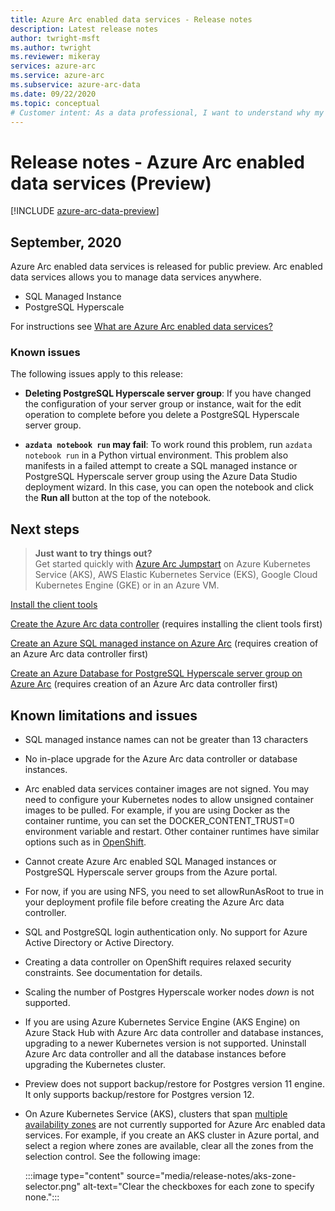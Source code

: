 ```yaml
---
title: Azure Arc enabled data services - Release notes
description: Latest release notes 
author: twright-msft
ms.author: twright
ms.reviewer: mikeray
services: azure-arc
ms.service: azure-arc
ms.subservice: azure-arc-data
ms.date: 09/22/2020
ms.topic: conceptual
# Customer intent: As a data professional, I want to understand why my solutions would benefit from running with Azure Arc enabled data services so that I can leverage the capability of the feature.
---
```


# Release notes - Azure Arc enabled data services (Preview)

[!INCLUDE [azure-arc-data-preview](../../../includes/azure-arc-data-preview.md)]

## September, 2020

Azure Arc enabled data services is released for public preview. Arc enabled data services allows you to manage data services anywhere.

- SQL Managed Instance
- PostgreSQL Hyperscale

For instructions see [What are Azure Arc enabled data services?](overview.md)

### Known issues

The following issues apply to this release:

* **Deleting PostgreSQL Hyperscale server group**: If you have changed the configuration of your server group or instance, wait for the edit operation to complete before you delete a PostgreSQL Hyperscale server group.

* **`azdata notebook run` may fail**: To work round this problem, run `azdata notebook run` in a Python virtual environment. This problem also manifests in a failed attempt to create a SQL managed instance or PostgreSQL Hyperscale server group using the Azure Data Studio deployment wizard. In this case, you can open the notebook and click the **Run all** button at the top of the notebook.

## Next steps

> **Just want to try things out?**  
> Get started quickly with [Azure Arc Jumpstart](https://github.com/microsoft/azure_arc#azure-arc-enabled-data-services) on Azure Kubernetes Service (AKS), AWS Elastic Kubernetes Service (EKS), Google Cloud Kubernetes Engine (GKE) or in an Azure VM.

[Install the client tools](install-client-tools.md)

[Create the Azure Arc data controller](create-data-controller.md) (requires installing the client tools first)

[Create an Azure SQL managed instance on Azure Arc](create-sql-managed-instance.md) (requires creation of an Azure Arc data controller first)

[Create an Azure Database for PostgreSQL Hyperscale server group on Azure Arc](create-postgresql-hyperscale-server-group.md) (requires creation of an Azure Arc data controller first)

## Known limitations and issues

- SQL managed instance names can not be greater than 13 characters
- No in-place upgrade for the Azure Arc data controller or database instances.
- Arc enabled data services container images are not signed.  You may need to configure your Kubernetes nodes to allow unsigned container images to be pulled.  For example, if you are using Docker as the container runtime, you can set the DOCKER_CONTENT_TRUST=0 environment variable and restart.  Other container runtimes have similar options such as in [OpenShift](https://docs.openshift.com/container-platform/4.5/openshift_images/image-configuration.html#images-configuration-file_image-configuration).
- Cannot create Azure Arc enabled SQL Managed instances or PostgreSQL Hyperscale server groups from the Azure portal.
- For now, if you are using NFS, you need to set allowRunAsRoot to true in your deployment profile file before creating the Azure Arc data controller.
- SQL and PostgreSQL login authentication only.  No support for Azure Active Directory or Active Directory.
- Creating a data controller on OpenShift requires relaxed security constraints.  See documentation for details.
- Scaling the number of Postgres Hyperscale worker nodes _down_ is not supported.
- If you are using Azure Kubernetes Service Engine (AKS Engine) on Azure Stack Hub with Azure Arc data controller and database instances, upgrading to a newer Kubernetes version is not supported. Uninstall Azure Arc data controller and all the database instances before upgrading the Kubernetes cluster.
- Preview does not support backup/restore for Postgres version 11 engine. It only supports backup/restore for Postgres version 12.
- On Azure Kubernetes Service (AKS), clusters that span [multiple availability zones](../../aks/availability-zones.md) are not currently supported for Azure Arc enabled data services. For example, if you create an AKS cluster in Azure portal, and select a region where zones are available, clear all the zones from the selection control. See the following image:

   :::image type="content" source="media/release-notes/aks-zone-selector.png" alt-text="Clear the checkboxes for each zone to specify none.":::

  
